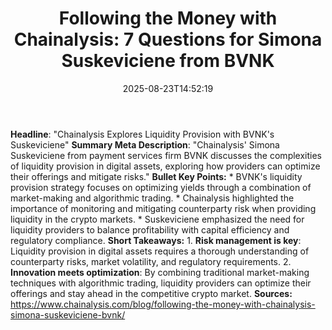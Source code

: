 ﻿---
title: "Following the Money with Chainalysis: 7 Questions for Simona Suskeviciene  from BVNK"
date: "2025-08-23T14:52:19"
category: "Markets"
summary: ""
slug: "following the money with chainalysis 7 questions for simona "
source_urls:
  - "https://www.chainalysis.com/blog/following-the-money-with-chainalysis-simona-suskeviciene-bvnk/"
seo:
  title: "Following the Money with Chainalysis: 7 Questions for Simona Suskeviciene  from BVNK | Hash n Hedge"
  description: ""
  keywords: ["news", "markets", "brief"]
---
**Headline**: "Chainalysis Explores Liquidity Provision with BVNK's Suskeviciene"  **Summary Meta Description**: "Chainalysis' Simona Suskeviciene from payment services firm BVNK discusses the complexities of liquidity provision in digital assets, exploring how providers can optimize their offerings and mitigate risks."  **Bullet Key Points:**  * BVNK's liquidity provision strategy focuses on optimizing yields through a combination of market-making and algorithmic trading. * Chainalysis highlighted the importance of monitoring and mitigating counterparty risk when providing liquidity in the crypto markets. * Suskeviciene emphasized the need for liquidity providers to balance profitability with capital efficiency and regulatory compliance.  **Short Takeaways:**  1. **Risk management is key**: Liquidity provision in digital assets requires a thorough understanding of counterparty risks, market volatility, and regulatory requirements. 2. **Innovation meets optimization**: By combining traditional market-making techniques with algorithmic trading, liquidity providers can optimize their offerings and stay ahead in the competitive crypto market.  **Sources:**  https://www.chainalysis.com/blog/following-the-money-with-chainalysis-simona-suskeviciene-bvnk/ 

